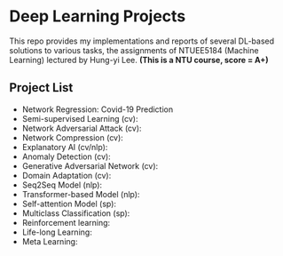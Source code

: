 # Deep Learning Projects

This repo provides my implementations and reports of several DL-based solutions to various tasks, the assignments of NTUEE5184 (Machine Learning) lectured by Hung-yi Lee. **(This
is a NTU course, score = A+)**

## Project List

* Network Regression: Covid-19 Prediction
* Semi-supervised Learning (cv):
* Network Adversarial Attack (cv):
* Network Compression (cv): 
* Explanatory AI (cv/nlp): 
* Anomaly Detection (cv): 
* Generative Adversarial Network (cv):
* Domain Adaptation (cv):
* Seq2Seq Model (nlp):
* Transformer-based Model (nlp):
* Self-attention Model (sp):
* Multiclass Classification (sp):
* Reinforcement learning:
* Life-long Learning:
* Meta Learning: 
